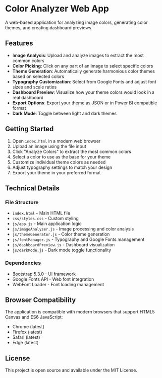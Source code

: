 # Color Analyzer Web App

A web-based application for analyzing image colors, generating color themes, and creating dashboard previews.

## Features

- **Image Analysis**: Upload and analyze images to extract the most common colors
- **Color Picking**: Click on any part of an image to select specific colors
- **Theme Generation**: Automatically generate harmonious color themes based on selected colors
- **Typography Customization**: Select from Google Fonts and adjust font sizes and scale ratios
- **Dashboard Preview**: Visualize how your theme colors would look in a real dashboard
- **Export Options**: Export your theme as JSON or in Power BI compatible format
- **Dark Mode**: Toggle between light and dark themes

## Getting Started

1. Open `index.html` in a modern web browser
2. Upload an image using the file input
3. Click "Analyze Colors" to extract the most common colors
4. Select a color to use as the base for your theme
5. Customize individual theme colors as needed
6. Adjust typography settings to match your design
7. Export your theme in your preferred format

## Technical Details

### File Structure

- `index.html` - Main HTML file
- `css/styles.css` - Custom styling
- `js/app.js` - Main application logic
- `js/imageAnalyzer.js` - Image processing and color analysis
- `js/themeGenerator.js` - Color theme generation
- `js/fontManager.js` - Typography and Google Fonts management
- `js/dashboardPreview.js` - Dashboard visualization
- `js/darkMode.js` - Dark mode toggle functionality

### Dependencies

- Bootstrap 5.3.0 - UI framework
- Google Fonts API - Web font integration
- WebFont Loader - Font loading management

## Browser Compatibility

The application is compatible with modern browsers that support HTML5 Canvas and ES6 JavaScript:
- Chrome (latest)
- Firefox (latest)
- Safari (latest)
- Edge (latest)

## License

This project is open source and available under the MIT License.
